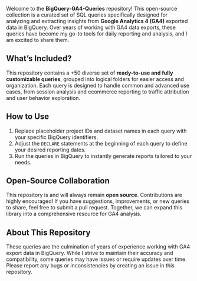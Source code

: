 Welcome to the **BigQuery-GA4-Queries** repository! This open-source collection is a curated set of SQL queries specifically designed for analyzing and extracting insights from **Google Analytics 4 (GA4)** exported data in BigQuery. Over years of working with GA4 data exports, these queries have become my go-to tools for daily reporting and analysis, and I am excited to share them.

## What’s Included?

This repository contains a +50 diverse set of **ready-to-use and fully customizable queries**, grouped into logical folders for easier access and organization. Each query is designed to handle common and advanced use cases, from session analysis and ecommerce reporting to traffic attribution and user behavior exploration.

## How to Use

1. Replace placeholder project IDs and dataset names in each query with your specific BigQuery identifiers.
2. Adjust the `DECLARE` statements at the beginning of each query to define your desired reporting dates.
3. Run the queries in BigQuery to instantly generate reports tailored to your needs.


## Open-Source Collaboration

This repository is and will always remain **open source**. Contributions are highly encouraged! If you have suggestions, improvements, or new queries to share, feel free to submit a pull request. Together, we can expand this library into a comprehensive resource for GA4 analysis.

## About This Repository

These queries are the culmination of years of experience working with GA4 export data in BigQuery. While I strive to maintain their accuracy and compatibility, some queries may have issues or require updates over time. Please report any bugs or inconsistencies by creating an issue in this repository.
